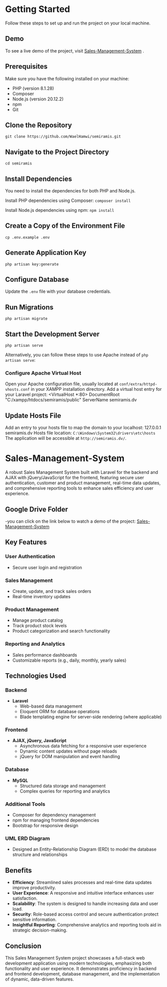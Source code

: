 # Getting Started
Follow these steps to set up and run the project on your local machine.

## Demo
To see a live demo of the project, visit [Sales-Management-System](https://drive.google.com/drive/folders/1wWmqyxOrmpT5t_hgVsQFvEOLLHU3KxVH?usp=drive_link)
.

## Prerequisites
Make sure you have the following installed on your machine:
* PHP (version 8.1.28)
* Composer
* Node.js (version 20.12.2)
* npm
* Git

## Clone the Repository
```git clone https://github.com/WaelHamwi/semiramis.git```

## Navigate to the Project Directory
```cd semiramis```

## Install Dependencies
You need to install the dependencies for both PHP and Node.js.

Install PHP dependencies using Composer:
```composer install```

Install Node.js dependencies using npm:
```npm install```

## Create a Copy of the Environment File
```cp .env.example .env```

## Generate Application Key
```php artisan key:generate```

## Configure Database
Update the `.env` file with your database credentials.

## Run Migrations
```php artisan migrate```

## Start the Development Server
```php artisan serve```

Alternatively, you can follow these steps to use Apache instead of `php artisan serve`:

### Configure Apache Virtual Host
Open your Apache configuration file, usually located at `conf/extra/httpd-vhosts.conf` in your XAMPP installation directory. Add a virtual host entry for your Laravel project:
<VirtualHost *:80>
    DocumentRoot "C:/xampp/htdocs/semiramis/public"
    ServerName semiramis.dv
</VirtualHost>

## Update Hosts File
Add an entry to your hosts file to map the domain to your localhost:
127.0.0.1    semiramis.dv
Hosts file location: `C:\Windows\System32\drivers\etc\hosts`
The application will be accessible at ```http://semiramis.dv/```.

# Sales-Management-System

A robust Sales Management System built with Laravel for the backend and AJAX with jQuery/JavaScript for the frontend, featuring secure user authentication, customer and product management, real-time data updates, and comprehensive reporting tools to enhance sales efficiency and user experience.

## Google Drive Folder
-you can click on the link below to watch a demo of the project:
[Sales-Management-System](https://drive.google.com/drive/folders/1wWmqyxOrmpT5t_hgVsQFvEOLLHU3KxVH?usp=drive_link)

## Key Features

### User Authentication 
- Secure user login and registration

### Sales Management
- Create, update, and track sales orders
- Real-time inventory updates

### Product Management
- Manage product catalog
- Track product stock levels
- Product categorization and search functionality

### Reporting and Analytics
- Sales performance dashboards
- Customizable reports (e.g., daily, monthly, yearly sales)

## Technologies Used

### Backend
- **Laravel**
  - Web-based data management
  - Eloquent ORM for database operations
  - Blade templating engine for server-side rendering (where applicable)

### Frontend
- **AJAX, jQuery, JavaScript**
  - Asynchronous data fetching for a responsive user experience
  - Dynamic content updates without page reloads
  - jQuery for DOM manipulation and event handling

### Database
- **MySQL**
  - Structured data storage and management
  - Complex queries for reporting and analytics

### Additional Tools
- Composer for dependency management
- npm for managing frontend dependencies
- Bootstrap for responsive design
  
### UML ERD Diagram
- Designed an Entity-Relationship Diagram (ERD) to model the database structure and relationships
  
## Benefits
- **Efficiency**: Streamlined sales processes and real-time data updates improve productivity.
- **User Experience**: A responsive and intuitive interface enhances user satisfaction.
- **Scalability**: The system is designed to handle increasing data and user load.
- **Security**: Role-based access control and secure authentication protect sensitive information.
- **Insightful Reporting**: Comprehensive analytics and reporting tools aid in strategic decision-making.

## Conclusion
This Sales Management System project showcases a full-stack web development application using modern technologies, emphasizing both functionality and user experience. It demonstrates proficiency in backend and frontend development, database management, and the implementation of dynamic, data-driven features.


